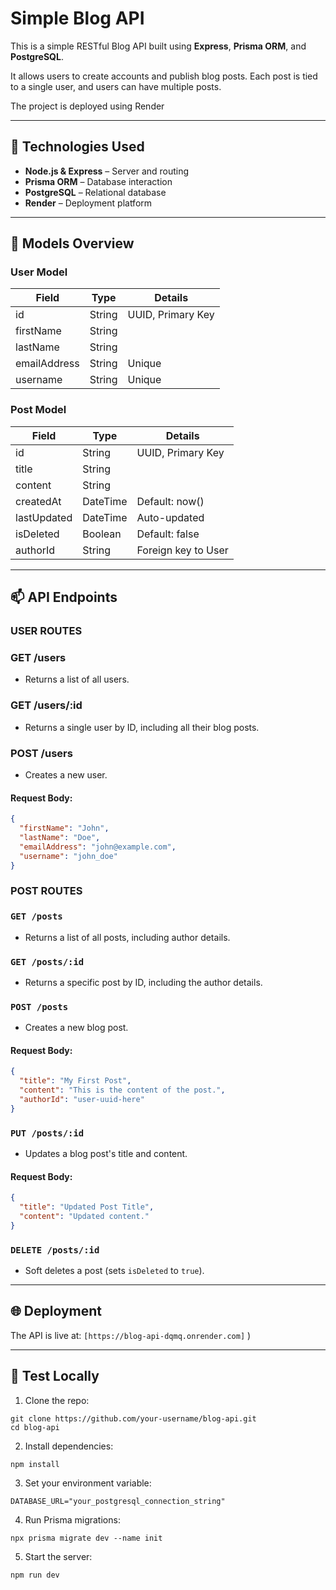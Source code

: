 # Simple Blog API

This is a simple RESTful Blog API built using **Express**, **Prisma ORM**, and **PostgreSQL**.

It allows users to create accounts and publish blog posts. Each post is tied to a single user, and users can have multiple posts.

The project is deployed using Render 

---

## 🚀 Technologies Used

- **Node.js & Express** – Server and routing
- **Prisma ORM** – Database interaction
- **PostgreSQL** – Relational database
- **Render** – Deployment platform

---

## 📌 Models Overview

### User Model

| Field         | Type    | Details                     |
|---------------|---------|-----------------------------|
|id          | String  | UUID, Primary Key           |
| firstName   | String  |                             |
|lastName    | String  |                             |
|emailAddress| String  | Unique                      |
| username    | String  | Unique                      |

### Post Model

| Field         | Type      | Details                     |
|---------------|-----------|-----------------------------|
| id          | String    | UUID, Primary Key           |
|title       | String    |                             |
| content     | String    |                             |
|createdAt   | DateTime  | Default: now()              |
| lastUpdated | DateTime  | Auto-updated                |
| isDeleted   | Boolean   | Default: false              |
|authorId    | String    | Foreign key to User       |

---

## 📫 API Endpoints

### USER ROUTES

### GET /users
- Returns a list of all users.

### GET /users/:id
- Returns a single user by ID, including all their blog posts.

### POST /users
- Creates a new user.

#### Request Body:
```json
{
  "firstName": "John",
  "lastName": "Doe",
  "emailAddress": "john@example.com",
  "username": "john_doe"
}
```


### POST ROUTES

### `GET /posts`

* Returns a list of all posts, including author details.

### `GET /posts/:id`

* Returns a specific post by ID, including the author details.

### `POST /posts`

* Creates a new blog post.

#### Request Body:

```json
{
  "title": "My First Post",
  "content": "This is the content of the post.",
  "authorId": "user-uuid-here"
}
```

### `PUT /posts/:id`

* Updates a blog post's title and content.

#### Request Body:

```json
{
  "title": "Updated Post Title",
  "content": "Updated content."
}
```

### `DELETE /posts/:id`

* Soft deletes a post (sets `isDeleted` to `true`).

---

## 🌐 Deployment

The API is live at: `[https://blog-api-dqmq.onrender.com]` )

---

## 🧪 Test Locally

1. Clone the repo:

```
git clone https://github.com/your-username/blog-api.git
cd blog-api
```

2. Install dependencies:

```
npm install
```

3. Set your environment variable:

```
DATABASE_URL="your_postgresql_connection_string"
```

4. Run Prisma migrations:

```
npx prisma migrate dev --name init
```

5. Start the server:

```
npm run dev
```



